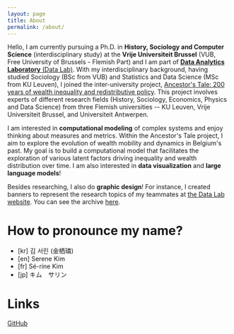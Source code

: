 ```yaml
---
layout: page
title: About
permalink: /about/
---
```


Hello, I am currently pursuing a Ph.D. in **History, Sociology and Computer Science** (interdisciplinary study) at the **Vrije Universiteit Brussel** (VUB, Free University of Brussels - Flemish Part) and I am part of [**Data Analytics Laboratory** (Data Lab)](http://data.research.vub.be/). With my interdisciplinary background, having studied Sociology (BSc from VUB) and Statistics and Data Science (MSc from KU Leuven), I joined the inter-university project, [Ancestor's Tale: 200 years of wealth inequality and redistributive policy](https://ancestorstale.be/en#:~:text=The%20project%20%E2%80%9CAncestor's%20Tale%E2%80%9D%20studies,of%20200%20years%20in%20Belgium.). This project involves experts of different research fields (History, Sociology, Economics, Physics and Data Science) from three Flemish universities -- KU Leuven, Vrije Universiteit Brussel, and Universiteit Antwerpen. 

I am interested in **computational modeling** of complex systems and enjoy thinking about measures and metrics. Within the Ancestor's Tale project, I aim to explore the evolution of wealth mobility and dynamics in Belgium's past. My goal is to build a computational model that facilitates the exploration of various latent factors driving inequality and wealth distribution over time. I am also interested in **data visualization** and **large language models**! 

Besides researching, I also do **graphic design**! For instance, I created banners to represent the research topics of my teammates at [the Data Lab website](https://data.research.vub.be/research). You can see the archive [here](/gallery). 

# How to pronounce my name?
* [kr] 김 서린 (金栖璘)
* [en] Serene Kim
* [fr] Sé-rine Kim
* [jp] キム　サリン

# Links 
[GitHub](https://github.com/SereneKim)
